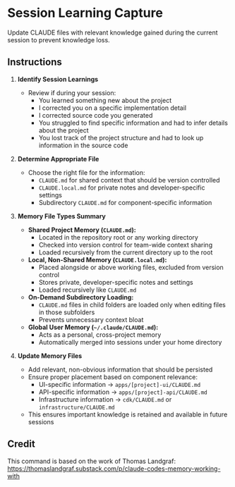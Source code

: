 # Session Learning Capture

Update CLAUDE files with relevant knowledge gained during the current session to prevent knowledge loss.

## Instructions

1. **Identify Session Learnings**
   - Review if during your session:
     - You learned something new about the project
     - I corrected you on a specific implementation detail
     - I corrected source code you generated
     - You struggled to find specific information and had to infer details about the project
     - You lost track of the project structure and had to look up information in the source code

2. **Determine Appropriate File**
   - Choose the right file for the information:
     - `CLAUDE.md` for shared context that should be version controlled
     - `CLAUDE.local.md` for private notes and developer-specific settings
     - Subdirectory `CLAUDE.md` for component-specific information

3. **Memory File Types Summary**
   - **Shared Project Memory (`CLAUDE.md`):**
     - Located in the repository root or any working directory
     - Checked into version control for team-wide context sharing
     - Loaded recursively from the current directory up to the root
   - **Local, Non-Shared Memory (`CLAUDE.local.md`):**
     - Placed alongside or above working files, excluded from version control
     - Stores private, developer-specific notes and settings
     - Loaded recursively like `CLAUDE.md`
   - **On-Demand Subdirectory Loading:**
     - `CLAUDE.md` files in child folders are loaded only when editing files in those subfolders
     - Prevents unnecessary context bloat
   - **Global User Memory (`~/.claude/CLAUDE.md`):**
     - Acts as a personal, cross-project memory
     - Automatically merged into sessions under your home directory

4. **Update Memory Files**
   - Add relevant, non-obvious information that should be persisted
   - Ensure proper placement based on component relevance:
     - UI-specific information → `apps/[project]-ui/CLAUDE.md`
     - API-specific information → `apps/[project]-api/CLAUDE.md`
     - Infrastructure information → `cdk/CLAUDE.md` or `infrastructure/CLAUDE.md`
   - This ensures important knowledge is retained and available in future sessions

## Credit

This command is based on the work of Thomas Landgraf: https://thomaslandgraf.substack.com/p/claude-codes-memory-working-with